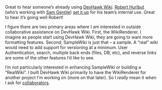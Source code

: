 Great to hear someone’s already using [DevHawk Wiki](prj_wiki.aspx).
[Robert Hurlbut](http://weblogs.asp.net/rhurlbut/) (who’s working with
[Sam Gentile](http://samgentile.com/blog/)) [set it
up](http://weblogs.asp.net/rhurlbut/posts/10521.aspx) for his team’s
internal use. Great to hear it’s going well Robert!

I figure there are two primary areas where I am interested in outside
collaborative assistance on DevHawk Wiki. First, the WikiRenderer. I
imagine as people start using DevHawk Wiki, they are going to want more
formatting features. Second, SampleWiki is just that – a sample. A
“real” wiki would need to add support for versioning at a minimum. User
Authentication, search, multiple back ends (files, DB, etc), and reverse
links are some of the other features I’d like to see.

I’m not particularly interested in enhancing SampleWiki or building a
“RealWiki”. I built DevHawk Wiki primarily to have the WikiRenderer for
another project I’m working on (more on that later). So I *really* mean
it when I ask for
[collaborators](http://www.gotdotnet.com/Community/Workspaces/applyjoin.aspx?id=9513f6ed-41c2-4c0f-a5d6-730371bb4b45).
